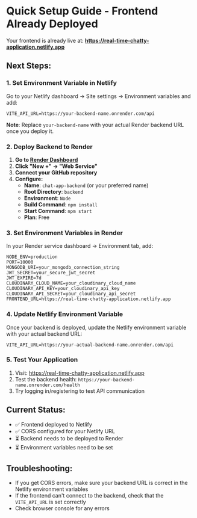 # Quick Setup Guide - Frontend Already Deployed

Your frontend is already live at: **https://real-time-chatty-application.netlify.app**

## Next Steps:

### 1. Set Environment Variable in Netlify

Go to your Netlify dashboard → Site settings → Environment variables and add:

```
VITE_API_URL=https://your-backend-name.onrender.com/api
```

**Note**: Replace `your-backend-name` with your actual Render backend URL once you deploy it.

### 2. Deploy Backend to Render

1. **Go to [Render Dashboard](https://dashboard.render.com/)**
2. **Click "New +" → "Web Service"**
3. **Connect your GitHub repository**
4. **Configure:**
   - **Name**: `chat-app-backend` (or your preferred name)
   - **Root Directory**: `backend`
   - **Environment**: `Node`
   - **Build Command**: `npm install`
   - **Start Command**: `npm start`
   - **Plan**: Free

### 3. Set Environment Variables in Render

In your Render service dashboard → Environment tab, add:

```
NODE_ENV=production
PORT=10000
MONGODB_URI=your_mongodb_connection_string
JWT_SECRET=your_secure_jwt_secret
JWT_EXPIRE=7d
CLOUDINARY_CLOUD_NAME=your_cloudinary_cloud_name
CLOUDINARY_API_KEY=your_cloudinary_api_key
CLOUDINARY_API_SECRET=your_cloudinary_api_secret
FRONTEND_URL=https://real-time-chatty-application.netlify.app
```

### 4. Update Netlify Environment Variable

Once your backend is deployed, update the Netlify environment variable with your actual backend URL:

```
VITE_API_URL=https://your-actual-backend-name.onrender.com/api
```

### 5. Test Your Application

1. Visit: https://real-time-chatty-application.netlify.app
2. Test the backend health: `https://your-backend-name.onrender.com/health`
3. Try logging in/registering to test API communication

## Current Status:
- ✅ Frontend deployed to Netlify
- ✅ CORS configured for your Netlify URL
- ⏳ Backend needs to be deployed to Render
- ⏳ Environment variables need to be set

## Troubleshooting:
- If you get CORS errors, make sure your backend URL is correct in the Netlify environment variables
- If the frontend can't connect to the backend, check that the `VITE_API_URL` is set correctly
- Check browser console for any errors
